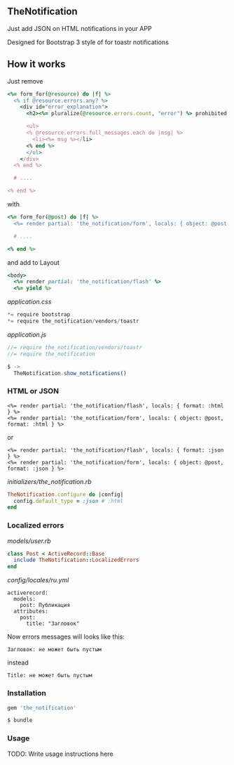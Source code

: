 ## TheNotification

Just add JSON on HTML notifications in your APP

Designed for Bootstrap 3 style of for toastr notifications

## How it works

Just remove

```ruby
<%= form_for(@resource) do |f| %>
  <% if @resource.errors.any? %>
    <div id="error_explanation">
      <h2><%= pluralize(@resource.errors.count, "error") %> prohibited this resource from being saved:</h2>

      <ul>
      <% @resource.errors.full_messages.each do |msg| %>
        <li><%= msg %></li>
      <% end %>
      </ul>
    </div>
  <% end %>

  # ....

<% end %>
```

with

```ruby
<%= form_for(@post) do |f| %>
  <%= render partial: 'the_notification/form', locals: { object: @post } %>

  # ....

<% end %>
```

and add to Layout

```ruby
<body>    
  <%= render partial: 'the_notification/flash' %>
  <%= yield %>
```

*application.css*
```js
*= require bootstrap
*= require the_notification/vendors/toastr
```

*application.js*
```js
//= require the_notification/vendors/toastr
//= require the_notification

$ ->
  TheNotification.show_notifications()
```

### HTML or JSON

```erb
<%= render partial: 'the_notification/flash', locals: { format: :html } %>
<%= render partial: 'the_notification/form', locals: { object: @post, format: :html } %>
```

or

```erb
<%= render partial: 'the_notification/flash', locals: { format: :json } %>
<%= render partial: 'the_notification/form', locals: { object: @post, format: :json } %>
```

*initializers/the_notification.rb*
```ruby
TheNotification.configure do |config|
  config.default_type = :json # :html
end
```

### Localized errors

*models/user.rb*
```ruby
class Post < ActiveRecord::Base
  include TheNotification::LocalizedErrors
end
```

*config/locales/ru.yml*
```
activerecord:
  models:
    post: Публикация
  attributes:
    post:
      title: "Загловок"
```

Now errors messages will looks like this:

```
Загловок: не может быть пустым
```

instead

```
Title: не может быть пустым
```

### Installation

```ruby
gem 'the_notification'
```

```sh
$ bundle
```

### Usage

TODO: Write usage instructions here
